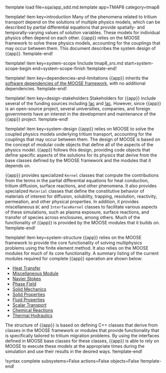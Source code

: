 !template load file=sqa/app_sdd.md.template app=TMAP8 category=tmap8

!template! item key=introduction
Many of the phenomena related to tritium transport depend on the solutions of multiple
physics models, which can be described by partial differential equations that provide spatially- and
temporally-varying values of solution variables. These models for individual physics often depend on
each other. {{app}} relies on the MOOSE framework to solve these physics models, accounting for the
couplings that may occur between them. This document describes the system design of {{app}}.
!template-end!

!template! item key=system-scope
!include tmap8_srs.md start=system-scope-begin end=system-scope-finish
!template-end!

!template! item key=dependencies-and-limitations
{{app}} inherits the [software dependencies of the MOOSE framework](framework_sdd.md#dependencies-and-limitations),
with no additional dependencies.
!template-end!

!template! item key=design-stakeholders
Stakeholders for {{app}} include several of the funding sources including [!ac](DOE) and [!ac](INL).
However, since {{app}} is an open-source project, several universities, companies, and foreign governments
have an interest in the development and maintenance of the {{app}} project.
!template-end!

!template! item key=system-design
{{app}} relies on MOOSE to solve the coupled physics models underlying tritium transport,
accounting for the couplings that may occur between them. The design of MOOSE is based on the concept
of modular code objects that define all of the aspects of the physics model. {{app}} follows this design,
providing code objects that define specific aspects of the solutions for its physics that derive from
the base classes defined by the MOOSE framework and the modules that it depends on.

{{app}} provides specialized `Kernel` classes that compute the contributions from the terms in the
partial differential equations for heat conduction, tritium diffusion, surface reactions, and other phenomena. It also provides
specialized `Material` classes that define the constitutive behavior of materials of interest for
diffusion, solubility, trapping, resolution, reactivity, permeation, and other physical properties. In addition, it provides miscellaneous `BC` and
`InterfaceKernel` classes to facilitate various aspects of these simulations, such as plasma exposure, surface reactions, and transfer of species across enclosures, among others. Much of the functionality
of {{app}} is provided by the MOOSE modules that it builds on.
!template-end!

!template! item key=system-structure
{{app}} relies on the MOOSE framework to provide the core functionality of solving multiphysics problems
using the finite element method. It also relies on the MOOSE modules for much of its core functionality.
A summary listing of the current modules required for complete {{app}} operation are shown below:

- [Heat Transfer](heat_transfer/index.md)
- [Miscellaneous Module](misc/index.md)
- [Navier Stokes](navier_stokes/index.md)
- [Phase Field](phase_field/index.md)
- [Solid Mechanics](solid_mechanics/index.md)
- [Solid Properties](solid_properties/index.md)
- [Fluid Properties](fluid_properties/index.md)
- [Scalar Transport](scalar_transport/index.md)
- [Chemical Reactions](chemical_reactions/index.md)
- [Thermal Hydraulics](thermal_hydraulics/index.md)

The structure of {{app}} is based on defining C++ classes that derive from classes in the MOOSE framework
or modules that provide functionality that is specifically tailored to tritium migration
problems. By using the interfaces defined in MOOSE base classes for these classes, {{app}} is able to
rely on MOOSE to execute these models at the appropriate times during the simulation and use their
results in the desired ways.
!template-end!

!syntax complete subsystems=False actions=False objects=False
!template-end!
